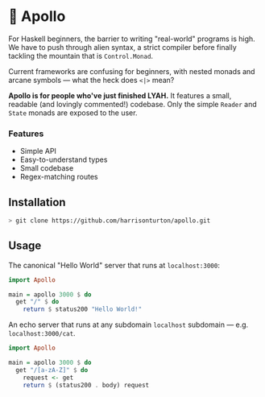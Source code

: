 # 🌙 Apollo

For Haskell beginners, the barrier to writing "real-world" programs is high. We have to push through alien syntax, a strict compiler before finally tackling the mountain that is `Control.Monad`.

Current frameworks are confusing for beginners, with nested monads and arcane symbols — what the heck does `<|>` mean?

**Apollo is for people who've just finished LYAH.** It features a small, readable (and lovingly commented!) codebase. Only the simple `Reader` and `State` monads are exposed to the user.

### Features

- Simple API
- Easy-to-understand types
- Small codebase
- Regex-matching routes



## Installation

```sh
> git clone https://github.com/harrisonturton/apollo.git
```



## Usage

The canonical "Hello World" server that runs at `localhost:3000`:

```haskell
import Apollo

main = apollo 3000 $ do
  get "/" $ do
    return $ status200 "Hello World!"
```



An echo server that runs at any subdomain `localhost` subdomain — e.g. `localhost:3000/cat`.

```haskell
import Apollo

main = apollo 3000 $ do
  get "/[a-zA-Z]" $ do
    request <- get
    return $ (status200 . body) request
```

